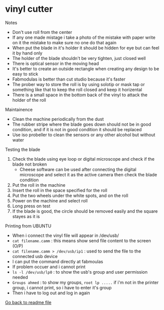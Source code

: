 # vinyl cutter

Notes

- Don't use roll from the center
- If any one made mistage i take a photo of the mistake with paper write on it the mistake to make sure no one do that again
- When put the blade in it's holder it should be hidden for eye but can feel it by hand only
- The holder of the blade shouldn't be very tighten, just closed well
- There is optical sensor in the moving head
- It's better to create an outside rectangle when creating any design to be easy to stick
- Fabmodulas is better than cut studio because it's faster
- The prober way to store the roll is by using solotip or mask tap or something like that to keep the roll closed and keep it horizental
- There is a small space in the bottom back of the vinyl to attack the holder of the roll

Maintainence

- Clean the machine periodically from the dust
- The rubber stripe where the blade goes down should not be in good condition, and if it is not in good condition it should be replaced
- Use iso probeller to clean the sensors or any other alcohol but without water

Testing the blade

1. Check the blade using eye loop or digital microscope and check if the blade not broken
    - Cheese software can be used after connecting the digital microscope and select it as the active camera then check the blade condition
2. Put the roll in the machine
3. Insert the roll in the space specified for the roll
4. Put the two wheels under the white spots, and on the roll
5. Power on the machine and select roll
6. Long press on test
7. If the blade is good, the circle should be removed easily and the square stayes as it is

Printing from UBUNTU

- When i connect the vinyl file will appear in /dev/usb/
- `cat filename.camm` : this means show send file content to the screen (O/P)
- `cat filename.camm > /dev/usb/ip1` : used to send the file to the connected usb device
- I can put the command directly at fabmoulas
- If problem occuer and i cannot print
- `ls -l /dev/usb/lp0` : to show the usb's group and user permission needed
- `Groups ahmed` : to show my groups, `root lp .....`  if i'm not in the printer group, i cannot print, so i have to enter it's group
- Then i have to log out and log in again

[Go back to readme file](readme.md)